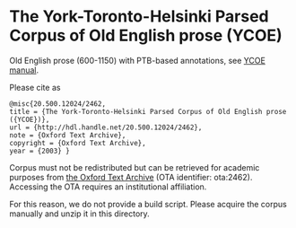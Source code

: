 # The York-Toronto-Helsinki Parsed Corpus of Old English prose (YCOE)

Old English prose (600-1150) with PTB-based annotations, see [YCOE manual](https://www-users.york.ac.uk/~lang22/YCOE/YcoeHome.htm).

Please cite as

    @misc{20.500.12024/2462,
    title = {The York-Toronto-Helsinki Parsed Corpus of Old English prose ({YCOE})},
    url = {http://hdl.handle.net/20.500.12024/2462},
    note = {Oxford Text Archive},
    copyright = {Oxford Text Archive},
    year = {2003} }

Corpus must not be redistributed but can be retrieved for academic purposes from [the Oxford Text Archive](https://ota.bodleian.ox.ac.uk/repository/xmlui/handle/20.500.12024/2462#) (OTA identifier: ota:2462). Accessing the OTA requires an institutional affiliation.

For this reason, we do not provide a build script. Please acquire the corpus manually and unzip it in this directory. 
